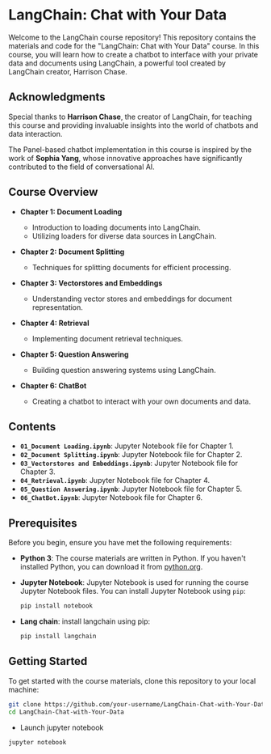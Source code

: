 # LangChain: Chat with Your Data

Welcome to the LangChain course repository! This repository contains the materials and code for the "LangChain: Chat with Your Data" course. In this course, you will learn how to create a chatbot to interface with your private data and documents using LangChain, a powerful tool created by LangChain creator, Harrison Chase.

## Acknowledgments

Special thanks to **Harrison Chase**, the creator of LangChain, for teaching this course and providing invaluable insights into the world of chatbots and data interaction.

The Panel-based chatbot implementation in this course is inspired by the work of **Sophia Yang**, whose innovative approaches have significantly contributed to the field of conversational AI.

## Course Overview

- **Chapter 1: Document Loading**
  - Introduction to loading documents into LangChain.
  - Utilizing loaders for diverse data sources in LangChain.

- **Chapter 2: Document Splitting**
  - Techniques for splitting documents for efficient processing.

- **Chapter 3: Vectorstores and Embeddings**
  - Understanding vector stores and embeddings for document representation.

- **Chapter 4: Retrieval**
  - Implementing document retrieval techniques.

- **Chapter 5: Question Answering**
  - Building question answering systems using LangChain.

- **Chapter 6: ChatBot**
  - Creating a chatbot to interact with your own documents and data.

## Contents

- **`01_Document Loading.ipynb`**: Jupyter Notebook file for Chapter 1.
- **`02_Document Splitting.ipynb`**: Jupyter Notebook file for Chapter 2.
- **`03_Vectorstores and Embeddings.ipynb`**: Jupyter Notebook file for Chapter 3.
- **`04_Retrieval.ipynb`**: Jupyter Notebook file for Chapter 4.
- **`05_Question Answering.ipynb`**: Jupyter Notebook file for Chapter 5.
- **`06_ChatBot.ipynb`**: Jupyter Notebook file for Chapter 6.

## Prerequisites

Before you begin, ensure you have met the following requirements:

- **Python 3**: The course materials are written in Python. If you haven't installed Python, you can download it from [python.org](https://www.python.org/downloads/).

- **Jupyter Notebook**: Jupyter Notebook is used for running the course Jupyter Notebook files. You can install Jupyter Notebook using `pip`:

  ```bash
  pip install notebook

- **Lang chain**: install langchain using pip:
  ```bash
  pip install langchain
  

## Getting Started

To get started with the course materials, clone this repository to your local machine:

```bash
git clone https://github.com/your-username/LangChain-Chat-with-Your-Data.git
cd LangChain-Chat-with-Your-Data
```

- Launch jupyter notebook
```bash
jupyter notebook


